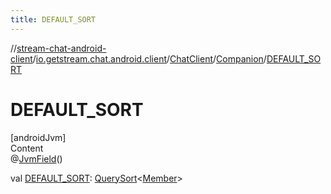 ```yaml
---
title: DEFAULT_SORT
---
```

//[stream-chat-android-client](../../../../index.md)/[io.getstream.chat.android.client](../../index.md)/[ChatClient](../index.md)/[Companion](index.md)/[DEFAULT_SORT](DEFAULT_SORT.md)



# DEFAULT_SORT  
[androidJvm]  
Content  
@[JvmField](https://kotlinlang.org/api/latest/jvm/stdlib/kotlin.jvm/-jvm-field/index.html)()  
  
val [DEFAULT_SORT](DEFAULT_SORT.md): [QuerySort](../../../io.getstream.chat.android.client.api.models/QuerySort/index.md)&lt;[Member](../../../io.getstream.chat.android.client.models/Member/index.md)&gt;  



